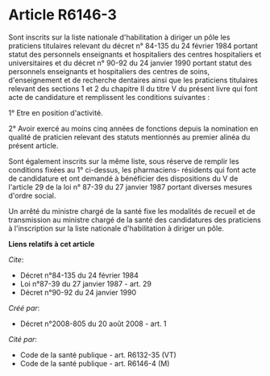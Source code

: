 # Article R6146-3

Sont inscrits sur la liste nationale d'habilitation à diriger un pôle les praticiens titulaires relevant du décret n° 84-135
du 24 février 1984 portant statut des personnels enseignants et hospitaliers des centres hospitaliers et universitaires et du
décret n° 90-92 du 24 janvier 1990 portant statut des personnels enseignants et hospitaliers des centres de soins,
d'enseignement et de recherche dentaires ainsi que les praticiens titulaires relevant des sections 1 et 2 du chapitre II du
titre V du présent livre qui font acte de candidature et remplissent les conditions suivantes : 

1° Etre en position d'activité. 

2° Avoir exercé au moins cinq années de fonctions depuis la nomination en qualité de praticien relevant des statuts
mentionnés au premier alinéa du présent article. 

Sont également inscrits sur la même liste, sous réserve de remplir les conditions fixées au 1° ci-dessus, les pharmaciens-
résidents qui font acte de candidature et ont demandé à bénéficier des dispositions du V de l'article 29 de la loi n° 87-39
du 27 janvier 1987 portant diverses mesures d'ordre social. 

Un arrêté du ministre chargé de la santé fixe les modalités de recueil et de transmission au ministre chargé de la santé des
candidatures des praticiens à l'inscription sur la liste nationale d'habilitation à diriger un pôle.

**Liens relatifs à cet article**

_Cite_:

  - Décret n°84-135 du 24 février 1984
  - Loi n°87-39 du 27 janvier 1987 - art. 29
  - Décret n°90-92 du 24 janvier 1990

_Créé par_:

  - Décret n°2008-805 du 20 août 2008 - art. 1

_Cité par_:

  - Code de la santé publique - art. R6132-35 (VT)
  - Code de la santé publique - art. R6146-4 (M)
